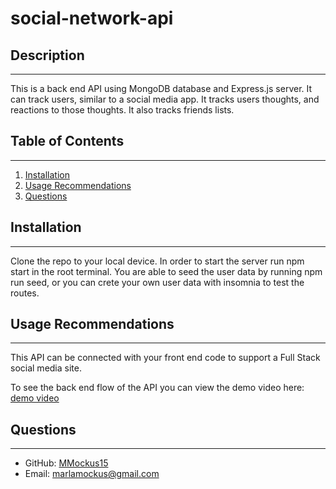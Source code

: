 # social-network-api

## Description
---
This is a back end API using MongoDB database and Express.js server. It can track users, similar to a social media app. It tracks users thoughts, and reactions to those thoughts. It also tracks friends lists.

 ## Table of Contents
  ---
  1. [Installation](#installation)
  1. [Usage Recommendations](#usage-recommendations)
  1. [Questions](#questions)

## Installation
---
Clone the repo to your local device. In order to start the server run npm start in the root terminal. You are able to seed the user data by running npm run seed, or you can crete your own user data with insomnia to test the routes. 

## Usage Recommendations
---
This API can be connected with your front end code to support a Full Stack social media site.

To see the back end flow of the API you can view the demo video here: [demo video](https://drive.google.com/file/d/1bTlUyNRI7DbaCgjC_vKWJ8nnTyvzpeyz/view)

  ## Questions
  ---
  - GitHub: [MMockus15](https://github.com/MMockus15)
  - Email: [marlamockus@gmail.com](marlamockus@gmail.com) 

